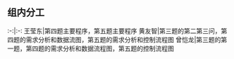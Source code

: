 ## 组内分工

:-:|:-:
王莹东|第四题主要程序，第五题主要程序
黄友智|第三题的第二第三问，第四题的需求分析和数据流图，第五题的需求分析和控制流程图
曾恺龙|第三题的第一题，第四题的需求分析和数据流程图，第五题的控制流程图
